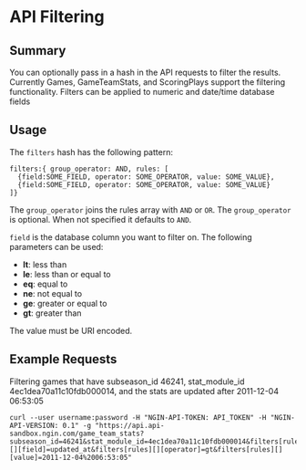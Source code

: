 API Filtering
=============

Summary
-------

You can optionally pass in a hash in the API requests to filter the results. Currently Games, GameTeamStats, and ScoringPlays support the filtering functionality. Filters can be applied to numeric and date/time database fields

Usage
-----
The `filters` hash has the following pattern:

    filters:{ group_operator: AND, rules: [
      {field:SOME_FIELD, operator: SOME_OPERATOR, value: SOME_VALUE},
      {field:SOME_FIELD, operator: SOME_OPERATOR, value: SOME_VALUE}
    ]}

The `group_operator` joins the rules array with `AND` or `OR`. The `group_operator` is optional. When not specified it defaults to `AND`.

`field` is the database column you want to filter on. The following parameters can be used:

* **lt**: less than
* **le**: less than or equal to
* **eq**: equal to
* **ne**: not equal to
* **ge**: greater or equal to 
* **gt**: greater than 

The value must be URI encoded.

Example Requests
----------------
Filtering games that have subseason_id 46241, stat_module_id 4ec1dea70a11c10fdb000014,  and the stats are updated after 2011-12-04 06:53:05

    curl --user username:password -H "NGIN-API-TOKEN: API_TOKEN" -H "NGIN-API-VERSION: 0.1" -g "https://api.api-sandbox.ngin.com/game_team_stats?subseason_id=46241&stat_module_id=4ec1dea70a11c10fdb000014&filters[rules][][field]=updated_at&filters[rules][][operator]=gt&filters[rules][][value]=2011-12-04%2006:53:05"